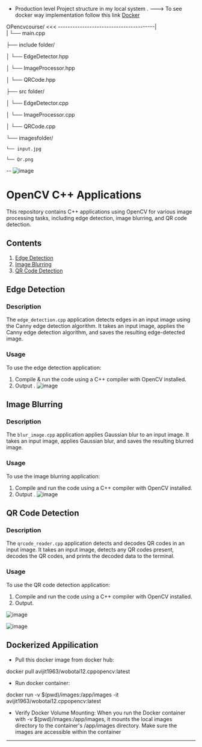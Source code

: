 * Production level Project structure in  my local system  .        ---> To see docker way implementation follow this link  [Docker](#Dockerized-Appilication)
  
                                           
                                           
OPencvcourse/                     <<< ----------------------------------------|     
|   └── main.cpp

├── include folder/

│   └── EdgeDetector.hpp

│   └── ImageProcessor.hpp

│   └── QRCode.hpp

├── src folder/

│   └── EdgeDetector.cpp

│   └── ImageProcessor.cpp

│   └── QRCode.cpp


└── imagesfolder/
   
    └── input.jpg
    
    └── Qr.png

  --
    ![image](https://github.com/Abhijit-Barik01/Abhijit-Barik01-Wobot-AI-OpenCV-C-assignment/assets/71961635/bc9de0ba-d8ec-49e7-8f1d-162d773f0da3)


# OpenCV C++ Applications

This repository contains C++ applications using OpenCV for various image processing tasks, including edge detection, image blurring, and QR code detection.

## Contents

1. [Edge Detection](#edge-detection)
2. [Image Blurring](#image-blurring)
3. [QR Code Detection](#qr-code-detection)

## Edge Detection

### Description
The `edge_detection.cpp` application detects edges in an input image using the Canny edge detection algorithm. It takes an input image, applies the Canny edge detection algorithm, and saves the resulting edge-detected image.

### Usage
To use the edge detection application:
1. Compile & run the code using a C++ compiler with OpenCV installed.
2. Output .
  ![image](https://github.com/Abhijit-Barik01/Abhijit-Barik01-Wobot-AI-OpenCV-C-assignment/assets/71961635/39a4a6ce-e518-4637-a080-67a306b790b4)


## Image Blurring

### Description
The `blur_image.cpp` application applies Gaussian blur to an input image. It takes an input image, applies Gaussian blur, and saves the resulting blurred image.

### Usage
To use the image blurring application:
1. Compile and run the code using a C++ compiler with OpenCV installed.
2. Output .
   ![image](https://github.com/Abhijit-Barik01/Abhijit-Barik01-Wobot-AI-OpenCV-C-assignment/assets/71961635/e0e77710-f3c9-4e10-97be-b71c84fc2f73)


## QR Code Detection

### Description
The `qrcode_reader.cpp` application detects and decodes QR codes in an input image. It takes an input image, detects any QR codes present, decodes the QR codes, and prints the decoded data to the terminal.

### Usage
To use the QR code detection application:
1. Compile and run the code using a C++ compiler with OpenCV installed.
2. Output.
   
 ![image](https://github.com/Abhijit-Barik01/Abhijit-Barik01-Wobot-AI-OpenCV-C-assignment/assets/71961635/faf16852-dc4b-403f-8d69-6630008ad30e)

 ![image](https://github.com/Abhijit-Barik01/Abhijit-Barik01-Wobot-AI-OpenCV-C-assignment/assets/71961635/d493baff-9c66-4943-a85f-b115d93ad6f9)



## Dockerized Appilication
* Pull this docker image from docker hub:

docker pull avijit1963/wobotai12.cppopencv:latest

* Run docker container:

docker run -v $(pwd)/images:/app/images -it avijit1963/wobotai12.cppopencv:latest
* Verify Docker Volume Mounting:
When you run the Docker container with -v $(pwd)/images:/app/images, it mounts the local images directory to the container's /app/images directory. Make sure the images are accessible within the container



---


